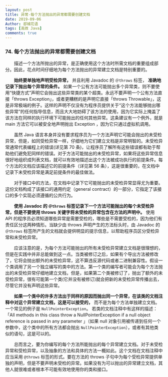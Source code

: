 ```yaml
---
layout: post
title: 异常-每个方法抛出的异常都需要创建文档
date: 2019-09-06
Author: 邶城花语
tags: [高效 Java]
comments: true
---
```


### 74. 每个方法抛出的异常都需要创建文档

　　描述一个方法所抛出的异常，是正确使用这个方法时所需文档的重要组成部分。因此，花点时间仔细地为每个方法抛出的异常建立文档是特别重要的。

　　**始终要单独地声明受检异常，** 并且利用 Javadoc 的 `＠throws` 标签， **准确地记录下抛出每个异常的条件。** 如果一个公有方法可能抛出多个异常类，则不要使用“快捷方式”声明它会抛出这些异常类的某个超类。永远不要声明一个公有方法直接「throws Exception」，或者更糟糕的是声明它直接「throws Throwable」，这是非常极端的例子。这样的声明不仅没有为程序员提供关于“这个方法能够抛出哪些异常”的任何指导信息，而且大大地妨碍了该方法的使用，因为它实际上掩盖了该方法在同样的执行环境下可能抛出的任何其他异常。这条建议有一个例外，就是 main 方法它可以被安全地声明抛出 Exception ，因为它只通过虚拟机调用。

　　虽然 Java 语言本身并没有要求程序员为一个方法声明它可能会抛出的未受检异常，但是，如同受检异常一样，仔细地为它们建立文档是非常明智的。未受检异常通常代表编程上的错误(详见第 70 条)，让程序员了解所有这些错误都有助于帮助他们避免犯同样的错误。对于方法可能抛出的未受检异常，如果将这些异常信息很好地组织成列表文档，就可以有效地描述出这个方法被成功执行的前提条件。每个方法的文档应该描述它的前提条件（详见第 56 条），这是很重要的，在文档中记录下未受检异常是满足前提条件的最佳做法。

　　对于接口中的方法，在文档中记录下它可能抛出的未受检异常显得尤为重要。这份文档构成了该接口的通用约定（general contract）的一部分，它指定了该接口的多个实现必须遵循的公共行为。

　　**使用 Javadoc 的 `＠throws` 标签记录下一个方法可能抛出的每个未受检异常，但是不要使用 throws 关键字将未受检的异常包含在方法的声明中。** 使用 API 的程序员必须知道哪些异常是需要受检的，哪些是不需要受检的，因为他们有责任区分这两种情形。当缺少由 throws 声明产生的方法标头时，由 Javadoc 的 `＠throws` 标签所产生的文档就会提供明显的提示信息，以帮助程序员区分受检异常和未受检异常。

　　应该注意的是，为每个方法可能抛出的所有未受检异常建立文档是很理想的，但是在实践中并非总能做到这一点。当类被修订之后，如果有个导出方法被修改了，它将会抛出额外的未受检异常，这不算违反源代码或者二进制兼容性。假设一个类调用了另一个独立编写的类中的方法。第一个类的编写者可能会为每个方法抛出的未受检异常仔细地建立文档，但是，如果第二个类被修订了，抛出了额外的未受检异常，很有可能第一个类(它并没有被修订)就会把新的未受检异常传播出去，尽管它并没有声明这些异常。

　　**如果一个类中的许多方法出于同样的原因而抛出同一个异常，在该类的文档注释中对这个异常建立文档，这是可以接受的，** 而不是为每个方法单独建立文档。一个常见的例子是 `NullPointerException`。 若类的文档注释中有这样的描述：「All methods in this class throw a NullPointerException if a null object reference is passed in any parameter 」（如果 null 对象引用被传递到任何一个参数中，这个类中的所有方法都会抛出 `NullPointerException`），或者有其他类似的语句，这是可以的。

　　总而言之，要为你编写的每个方法所能抛出的每个异常建立文档。对于未受检异常和受检异常，以及抽象的方法和具体的方法一概如此。这个文档在文档注释中应当采用 `@throws` 标签的形式。要在方法的 throws 子句中为每个受检异常提供单独的声明，但是不要声明未受检的异常。如果没有为可以抛出的异常建立文档，其他人就很难或者根本不可能有效地使用你的类和接口。


